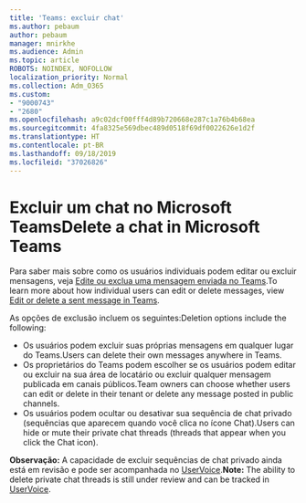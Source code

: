 ```yaml
---
title: 'Teams: excluir chat'
ms.author: pebaum
author: pebaum
manager: mnirkhe
ms.audience: Admin
ms.topic: article
ROBOTS: NOINDEX, NOFOLLOW
localization_priority: Normal
ms.collection: Adm_O365
ms.custom:
- "9000743"
- "2680"
ms.openlocfilehash: a9c02dcf00fff4d89b720668e287c1a76b4b68ea
ms.sourcegitcommit: 4fa8325e569dbec489d0518f69df0022626e1d2f
ms.translationtype: HT
ms.contentlocale: pt-BR
ms.lasthandoff: 09/18/2019
ms.locfileid: "37026826"
---
```

# <a name="delete-a-chat-in-microsoft-teams"></a><span data-ttu-id="174c8-102">Excluir um chat no Microsoft Teams</span><span class="sxs-lookup"><span data-stu-id="174c8-102">Delete a chat in Microsoft Teams</span></span>

<span data-ttu-id="174c8-103">Para saber mais sobre como os usuários individuais podem editar ou excluir mensagens, veja [Edite ou exclua uma mensagem enviada no Teams](https://support.office.com/article/5f1fe604-a900-4a07-b8b7-8cf70ed6b263).</span><span class="sxs-lookup"><span data-stu-id="174c8-103">To learn more about how individual users can edit or delete messages, view [Edit or delete a sent message in Teams](https://support.office.com/article/5f1fe604-a900-4a07-b8b7-8cf70ed6b263).</span></span> 

<span data-ttu-id="174c8-104">As opções de exclusão incluem os seguintes:</span><span class="sxs-lookup"><span data-stu-id="174c8-104">Deletion options include the following:</span></span>

- <span data-ttu-id="174c8-105">Os usuários podem excluir suas próprias mensagens em qualquer lugar do Teams.</span><span class="sxs-lookup"><span data-stu-id="174c8-105">Users can delete their own messages anywhere in Teams.</span></span>
- <span data-ttu-id="174c8-106">Os proprietários do Teams podem escolher se os usuários podem editar ou excluir na sua área de locatário ou excluir qualquer mensagem publicada em canais públicos.</span><span class="sxs-lookup"><span data-stu-id="174c8-106">Team owners can choose whether users can edit or delete in their tenant or delete any message posted in public channels.</span></span>
- <span data-ttu-id="174c8-107">Os usuários podem ocultar ou desativar sua sequência de chat privado (sequências que aparecem quando você clica no ícone Chat).</span><span class="sxs-lookup"><span data-stu-id="174c8-107">Users can hide or mute their private chat threads (threads that appear when you click the Chat icon).</span></span>

<span data-ttu-id="174c8-108">**Observação:** A capacidade de excluir sequências de chat privado ainda está em revisão e pode ser acompanhada no [UserVoice](https://microsoftteams.uservoice.com/forums/555103-public/suggestions/33535006-delete-private-chat-threads).</span><span class="sxs-lookup"><span data-stu-id="174c8-108">**Note:** The ability to delete private chat threads is still under review and can be tracked in [UserVoice](https://microsoftteams.uservoice.com/forums/555103-public/suggestions/33535006-delete-private-chat-threads).</span></span> 